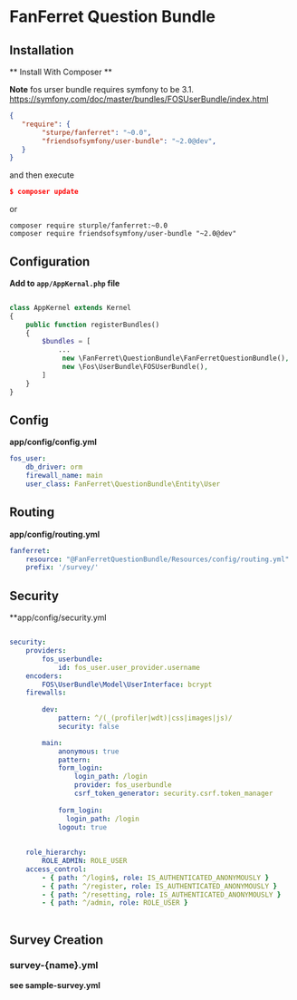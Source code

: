 # FanFerret Question Bundle

## Installation

** Install With Composer **

**Note** fos urser bundle requires symfony to be 3.1.
https://symfony.com/doc/master/bundles/FOSUserBundle/index.html

```json
{
   "require": {
        "sturpe/fanferret": "~0.0",
        "friendsofsymfony/user-bundle": "~2.0@dev",
   }
}

```

and then execute

```json
$ composer update
```

or 

```
composer require sturple/fanferret:~0.0
composer require friendsofsymfony/user-bundle "~2.0@dev"
```

## Configuration

**Add to ```app/AppKernal.php``` file**

```php

class AppKernel extends Kernel
{
    public function registerBundles()
    {
        $bundles = [
            ...
             new \FanFerret\QuestionBundle\FanFerretQuestionBundle(),
             new \Fos\UserBundle\FOSUserBundle(),
        ]
    }
}            

```
## Config

**app/config/config.yml**

```yml
fos_user:
    db_driver: orm
    firewall_name: main
    user_class: FanFerret\QuestionBundle\Entity\User
```

## Routing

**app/config/routing.yml**

```yml
fanferret:
    resource: "@FanFerretQuestionBundle/Resources/config/routing.yml"
    prefix: '/survey/'
```

## Security 

**app/config/security.yml

```yml

security:
    providers:
        fos_userbundle:
            id: fos_user.user_provider.username
    encoders:
        FOS\UserBundle\Model\UserInterface: bcrypt            
    firewalls:
       
        dev:
            pattern: ^/(_(profiler|wdt)|css|images|js)/
            security: false

        main:
            anonymous: true
            pattern: 
            form_login:
                login_path: /login
                provider: fos_userbundle
                csrf_token_generator: security.csrf.token_manager
           
            form_login:
              login_path: /login
            logout: true
        
         
    role_hierarchy:
        ROLE_ADMIN: ROLE_USER
    access_control:
        - { path: ^/login$, role: IS_AUTHENTICATED_ANONYMOUSLY }
        - { path: ^/register, role: IS_AUTHENTICATED_ANONYMOUSLY }
        - { path: ^/resetting, role: IS_AUTHENTICATED_ANONYMOUSLY }
        - { path: ^/admin, role: ROLE_USER }
        

```

## Survey Creation 

### survey-{name}.yml

**see sample-survey.yml**
